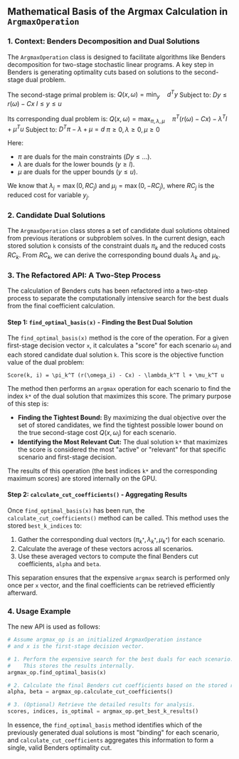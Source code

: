 ## Mathematical Basis of the Argmax Calculation in `ArgmaxOperation`

### 1. Context: Benders Decomposition and Dual Solutions

The `ArgmaxOperation` class is designed to facilitate algorithms like Benders decomposition for two-stage stochastic linear programs. A key step in Benders is generating optimality cuts based on solutions to the second-stage dual problem.

The second-stage primal problem is:
$Q(x, \omega) = \min_{y} \quad d^T y$
Subject to:
$Dy \le r(\omega) - Cx$
$l \le y \le u$

Its corresponding dual problem is:
$Q(x, \omega) = \max_{\pi, \lambda, \mu} \quad \pi^T (r(\omega) - Cx) - \lambda^T l + \mu^T u$
Subject to:
$D^T \pi - \lambda + \mu = d$
$\pi \ge 0, \lambda \ge 0, \mu \ge 0$

Here:
* $\pi$ are duals for the main constraints ($Dy \le ...$).
* $\lambda$ are duals for the lower bounds ($y \ge l$).
* $\mu$ are duals for the upper bounds ($y \le u$).

We know that $\lambda_j = \max(0, RC_j)$ and $\mu_j = \max(0, -RC_j)$, where $RC_j$ is the reduced cost for variable $y_j$.

### 2. Candidate Dual Solutions

The `ArgmaxOperation` class stores a set of candidate dual solutions obtained from previous iterations or subproblem solves. In the current design, each stored solution `k` consists of the constraint duals $\pi_k$ and the reduced costs $RC_k$. From $RC_k$, we can derive the corresponding bound duals $\lambda_k$ and $\mu_k$.

### 3. The Refactored API: A Two-Step Process

The calculation of Benders cuts has been refactored into a two-step process to separate the computationally intensive search for the best duals from the final coefficient calculation.

#### Step 1: `find_optimal_basis(x)` - Finding the Best Dual Solution

The `find_optimal_basis(x)` method is the core of the operation. For a given first-stage decision vector `x`, it calculates a "score" for each scenario $\omega_i$ and each stored candidate dual solution `k`. This score is the objective function value of the dual problem:

`Score(k, i) = \pi_k^T (r(\omega_i) - Cx) - \lambda_k^T l + \mu_k^T u`

The method then performs an `argmax` operation for each scenario to find the index `k*` of the dual solution that maximizes this score. The primary purpose of this step is:

*   **Finding the Tightest Bound:** By maximizing the dual objective over the set of stored candidates, we find the tightest possible lower bound on the true second-stage cost $Q(x, \omega_i)$ for each scenario.
*   **Identifying the Most Relevant Cut:** The dual solution `k*` that maximizes the score is considered the most "active" or "relevant" for that specific scenario and first-stage decision.

The results of this operation (the best indices `k*` and the corresponding maximum scores) are stored internally on the GPU.

#### Step 2: `calculate_cut_coefficients()` - Aggregating Results

Once `find_optimal_basis(x)` has been run, the `calculate_cut_coefficients()` method can be called. This method uses the stored `best_k_indices` to:

1.  Gather the corresponding dual vectors ($\pi_{k^*}, \lambda_{k^*}, \mu_{k^*}$) for each scenario.
2.  Calculate the average of these vectors across all scenarios.
3.  Use these averaged vectors to compute the final Benders cut coefficients, `alpha` and `beta`.

This separation ensures that the expensive `argmax` search is performed only once per `x` vector, and the final coefficients can be retrieved efficiently afterward.

### 4. Usage Example

The new API is used as follows:

```python
# Assume argmax_op is an initialized ArgmaxOperation instance
# and x is the first-stage decision vector.

# 1. Perform the expensive search for the best duals for each scenario.
#    This stores the results internally.
argmax_op.find_optimal_basis(x)

# 2. Calculate the final Benders cut coefficients based on the stored results.
alpha, beta = argmax_op.calculate_cut_coefficients()

# 3. (Optional) Retrieve the detailed results for analysis.
scores, indices, is_optimal = argmax_op.get_best_k_results()
```
In essence, the `find_optimal_basis` method identifies which of the previously generated dual solutions is most "binding" for each scenario, and `calculate_cut_coefficients` aggregates this information to form a single, valid Benders optimality cut.
